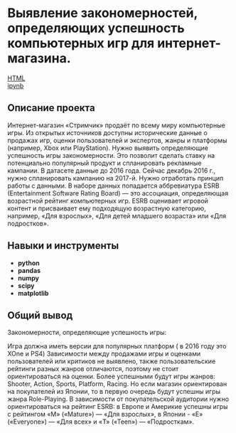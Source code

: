 # Выявление закономерностей, определяющих успешность компьютерных игр для интернет-магазина.

[HTML](https://github.com/OlushkaZ/Portfolio/edit/main/computer%20games/games.html)    
[ipynb](https://github.com/OlushkaZ/Portfolio/edit/main/computer%20games/games.ipynb)


## Описание проекта

Интернет-магазин «Стримчик» продаёт по всему миру компьютерные игры. Из открытых источников доступны исторические данные о продажах игр, оценки пользователей и экспертов, жанры и платформы (например, Xbox или PlayStation). Нужно выявить определяющие успешность игры закономерности. Это позволит сделать ставку на потенциально популярный продукт и спланировать рекламные кампании.
В датасете данные до 2016 года. Сейчас декабрь 2016 г., нужно спланировать кампанию на 2017-й. Нужно отработать принцип работы с данными. В наборе данных попадается аббревиатура ESRB (Entertainment Software Rating Board) — это ассоциация, определяющая возрастной рейтинг компьютерных игр. ESRB оценивает игровой контент и присваивает ему подходящую возрастную категорию, например, «Для взрослых», «Для детей младшего возраста» или «Для подростков».

## Навыки и инструменты

- **python**
- **pandas**
- **numpy**
- **scipy**
- **matplotlib**

## 

## Общий вывод

Закономерности, определяющие успешность игры:

Игра должна иметь версии для популярных платформ ( в 2016 году это XOne и PS4)
Зависимости между продажами игры и оценками пользователей или критиков не выявлено, также пользовательские рейтинги разных жанров отличаются, поэтому не стоит ориентироваться на оценки.
Более успешными будут игры жанров: Shooter, Action, Sports, Platform, Racing. Но если магазин ориентирован на покупателей из Японии, то в первую очередь будут успешны игры жанра Role-Playing.
В зависимости от покупательской аудитории нужно ориентироваться на рейтинг ESRB: в Европе и Америкие успешны игры с рейтингом «M» («Mature») — «Для взрослых», в Японии - «E» («Everyone») — «Для всех» и «T» («Teen») — «Подросткам».
